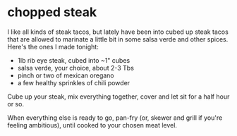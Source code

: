 chopped steak
=============

I like all kinds of steak tacos, but lately have been into cubed up steak tacos that are allowed to marinate a little bit in some salsa verde and other spices. Here's the ones I made tonight:

* 1lb rib eye steak, cubed into ~1" cubes
* salsa verde, your choice, about 2-3 Tbs
* pinch or two of mexican oregano
* a few healthy sprinkles of chili powder

Cube up your steak, mix everything together, cover and let sit for a half hour or so.

When everything else is ready to go, pan-fry (or, skewer and grill if you're feeling ambitious), until cooked to your chosen meat level.